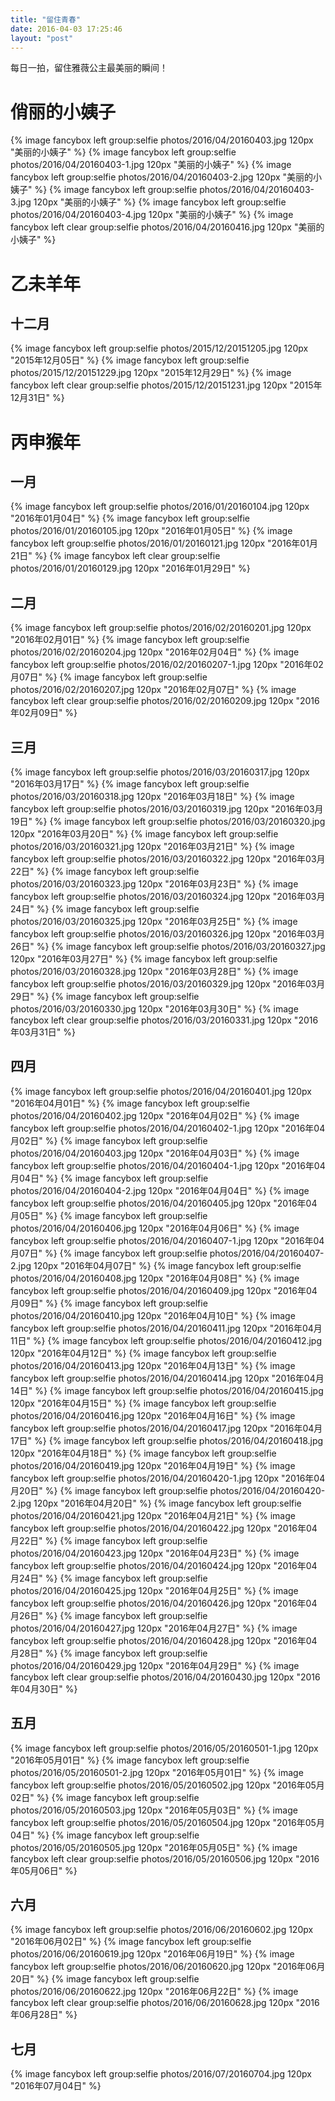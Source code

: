```yaml
---
title: "留住青春"
date: 2016-04-03 17:25:46
layout: "post"
---
```

每日一拍，留住雅薇公主最美丽的瞬间！
# 俏丽的小姨子
{% image fancybox left group:selfie photos/2016/04/20160403.jpg 120px "美丽的小姨子" %}
{% image fancybox left group:selfie photos/2016/04/20160403-1.jpg 120px "美丽的小姨子" %}
{% image fancybox left group:selfie photos/2016/04/20160403-2.jpg 120px "美丽的小姨子" %}
{% image fancybox left group:selfie photos/2016/04/20160403-3.jpg 120px "美丽的小姨子" %}
{% image fancybox left group:selfie photos/2016/04/20160403-4.jpg 120px "美丽的小姨子" %}
{% image fancybox left clear group:selfie photos/2016/04/20160416.jpg 120px "美丽的小姨子" %}

# 乙未羊年

## 十二月
{% image fancybox left group:selfie photos/2015/12/20151205.jpg 120px "2015年12月05日" %}
{% image fancybox left group:selfie photos/2015/12/20151229.jpg 120px "2015年12月29日" %}
{% image fancybox left clear group:selfie photos/2015/12/20151231.jpg 120px "2015年12月31日" %}


# 丙申猴年
## 一月
{% image fancybox left group:selfie photos/2016/01/20160104.jpg 120px "2016年01月04日" %}
{% image fancybox left group:selfie photos/2016/01/20160105.jpg 120px "2016年01月05日" %}
{% image fancybox left group:selfie photos/2016/01/20160121.jpg 120px "2016年01月21日" %}
{% image fancybox left clear group:selfie photos/2016/01/20160129.jpg 120px "2016年01月29日" %}

## 二月
{% image fancybox left group:selfie photos/2016/02/20160201.jpg 120px "2016年02月01日" %}
{% image fancybox left group:selfie photos/2016/02/20160204.jpg 120px "2016年02月04日" %}
{% image fancybox left group:selfie photos/2016/02/20160207-1.jpg 120px "2016年02月07日" %}
{% image fancybox left group:selfie photos/2016/02/20160207.jpg 120px "2016年02月07日" %}
{% image fancybox left clear group:selfie photos/2016/02/20160209.jpg 120px "2016年02月09日" %}

## 三月
{% image fancybox left group:selfie photos/2016/03/20160317.jpg 120px "2016年03月17日" %}
{% image fancybox left group:selfie photos/2016/03/20160318.jpg 120px "2016年03月18日" %}
{% image fancybox left group:selfie photos/2016/03/20160319.jpg 120px "2016年03月19日" %}
{% image fancybox left group:selfie photos/2016/03/20160320.jpg 120px "2016年03月20日" %}
{% image fancybox left group:selfie photos/2016/03/20160321.jpg 120px "2016年03月21日" %}
{% image fancybox left group:selfie photos/2016/03/20160322.jpg 120px "2016年03月22日" %}
{% image fancybox left group:selfie photos/2016/03/20160323.jpg 120px "2016年03月23日" %}
{% image fancybox left group:selfie photos/2016/03/20160324.jpg 120px "2016年03月24日" %}
{% image fancybox left group:selfie photos/2016/03/20160325.jpg 120px "2016年03月25日" %}
{% image fancybox left group:selfie photos/2016/03/20160326.jpg 120px "2016年03月26日" %}
{% image fancybox left group:selfie photos/2016/03/20160327.jpg 120px "2016年03月27日" %}
{% image fancybox left group:selfie photos/2016/03/20160328.jpg 120px "2016年03月28日" %}
{% image fancybox left group:selfie photos/2016/03/20160329.jpg 120px "2016年03月29日" %}
{% image fancybox left group:selfie photos/2016/03/20160330.jpg 120px "2016年03月30日" %}
{% image fancybox left clear group:selfie photos/2016/03/20160331.jpg 120px "2016年03月31日" %}

## 四月
{% image fancybox left group:selfie photos/2016/04/20160401.jpg 120px "2016年04月01日" %}
{% image fancybox left group:selfie photos/2016/04/20160402.jpg 120px "2016年04月02日" %}
{% image fancybox left group:selfie photos/2016/04/20160402-1.jpg 120px "2016年04月02日" %}
{% image fancybox left group:selfie photos/2016/04/20160403.jpg 120px "2016年04月03日" %}
{% image fancybox left group:selfie photos/2016/04/20160404-1.jpg 120px "2016年04月04日" %}
{% image fancybox left group:selfie photos/2016/04/20160404-2.jpg 120px "2016年04月04日" %}
{% image fancybox left group:selfie photos/2016/04/20160405.jpg 120px "2016年04月05日" %}
{% image fancybox left group:selfie photos/2016/04/20160406.jpg 120px "2016年04月06日" %}
{% image fancybox left group:selfie photos/2016/04/20160407-1.jpg 120px "2016年04月07日" %}
{% image fancybox left group:selfie photos/2016/04/20160407-2.jpg 120px "2016年04月07日" %}
{% image fancybox left group:selfie photos/2016/04/20160408.jpg 120px "2016年04月08日" %}
{% image fancybox left group:selfie photos/2016/04/20160409.jpg 120px "2016年04月09日" %}
{% image fancybox left group:selfie photos/2016/04/20160410.jpg 120px "2016年04月10日" %}
{% image fancybox left group:selfie photos/2016/04/20160411.jpg 120px "2016年04月11日" %}
{% image fancybox left group:selfie photos/2016/04/20160412.jpg 120px "2016年04月12日" %}
{% image fancybox left group:selfie photos/2016/04/20160413.jpg 120px "2016年04月13日" %}
{% image fancybox left group:selfie photos/2016/04/20160414.jpg 120px "2016年04月14日" %}
{% image fancybox left group:selfie photos/2016/04/20160415.jpg 120px "2016年04月15日" %}
{% image fancybox left group:selfie photos/2016/04/20160416.jpg 120px "2016年04月16日" %}
{% image fancybox left group:selfie photos/2016/04/20160417.jpg 120px "2016年04月17日" %}
{% image fancybox left group:selfie photos/2016/04/20160418.jpg 120px "2016年04月18日" %}
{% image fancybox left group:selfie photos/2016/04/20160419.jpg 120px "2016年04月19日" %}
{% image fancybox left group:selfie photos/2016/04/20160420-1.jpg 120px "2016年04月20日" %}
{% image fancybox left group:selfie photos/2016/04/20160420-2.jpg 120px "2016年04月20日" %}
{% image fancybox left group:selfie photos/2016/04/20160421.jpg 120px "2016年04月21日" %}
{% image fancybox left group:selfie photos/2016/04/20160422.jpg 120px "2016年04月22日" %}
{% image fancybox left group:selfie photos/2016/04/20160423.jpg 120px "2016年04月23日" %}
{% image fancybox left group:selfie photos/2016/04/20160424.jpg 120px "2016年04月24日" %}
{% image fancybox left group:selfie photos/2016/04/20160425.jpg 120px "2016年04月25日" %}
{% image fancybox left group:selfie photos/2016/04/20160426.jpg 120px "2016年04月26日" %}
{% image fancybox left group:selfie photos/2016/04/20160427.jpg 120px "2016年04月27日" %}
{% image fancybox left group:selfie photos/2016/04/20160428.jpg 120px "2016年04月28日" %}
{% image fancybox left group:selfie photos/2016/04/20160429.jpg 120px "2016年04月29日" %}
{% image fancybox left clear group:selfie photos/2016/04/20160430.jpg 120px "2016年04月30日" %}

## 五月
{% image fancybox left group:selfie photos/2016/05/20160501-1.jpg 120px "2016年05月01日" %}
{% image fancybox left group:selfie photos/2016/05/20160501-2.jpg 120px "2016年05月01日" %}
{% image fancybox left group:selfie photos/2016/05/20160502.jpg 120px "2016年05月02日" %}
{% image fancybox left group:selfie photos/2016/05/20160503.jpg 120px "2016年05月03日" %}
{% image fancybox left group:selfie photos/2016/05/20160504.jpg 120px "2016年05月04日" %}
{% image fancybox left group:selfie photos/2016/05/20160505.jpg 120px "2016年05月05日" %}
{% image fancybox left clear group:selfie photos/2016/05/20160506.jpg 120px "2016年05月06日" %}

## 六月
{% image fancybox left group:selfie photos/2016/06/20160602.jpg 120px "2016年06月02日" %}
{% image fancybox left group:selfie photos/2016/06/20160619.jpg 120px "2016年06月19日" %}
{% image fancybox left group:selfie photos/2016/06/20160620.jpg 120px "2016年06月20日" %}
{% image fancybox left group:selfie photos/2016/06/20160622.jpg 120px "2016年06月22日" %}
{% image fancybox left clear group:selfie photos/2016/06/20160628.jpg 120px "2016年06月28日" %}

## 七月
{% image fancybox left group:selfie photos/2016/07/20160704.jpg 120px "2016年07月04日" %}